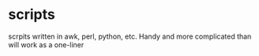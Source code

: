 # scripts
scrpits written in awk, perl, python, etc. Handy and more complicated than will work as a one-liner
